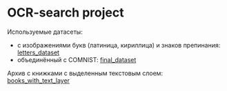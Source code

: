 # OCR-search project

Используемые датасеты:
- с изображениями букв (латиница, кириллица) и знаков препинания: [letters_dataset](https://drive.google.com/drive/folders/1UuPMrwn6GbY5JTJw-WJDkiHTWFTZ1ztG?usp=sharing)
- объединённый с COMNIST: [final_dataset](https://drive.google.com/drive/folders/1Q6e7pICaUSXEVY31aTjvmwAma6P_AdlT?usp=sharing)

Архив с книжками с выделенным текстовым слоем: [books_with_text_layer](https://drive.google.com/drive/folders/1mXbBKhilprTusvaYj3YxjDa42_Zb7zx2)
